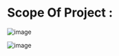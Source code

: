 # Scope Of Project :

![image](https://user-images.githubusercontent.com/64728560/185998316-efc687da-8b96-41f2-a6b4-d92077e04cef.png)

![image](https://user-images.githubusercontent.com/64728560/185998028-2ec55f65-bd33-4ac3-923a-f98e7b3c0e8f.png)


